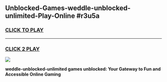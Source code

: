 
## Unblocked-Games-weddle-unblocked-unlimited-Play-Online #r3u5a
<h3>
<a href="https://news.freeplayer.one?title=weddle-unblocked-unlimited&ref=3">CLICK TO PLAY</a></h3>
<hr>

<h3>
<a href="https://news.freeplayer.one?title=weddle-unblocked-unlimited&ref=3">CLICK 2 PLAY</a>
  
</h3>

<a href="https://news.freeplayer.one?title=weddle-unblocked-unlimited&ref=3"><img src="https://clearcache.store/games.png"></a>


**weddle-unblocked-unlimited games unblocked: Your Gateway to Fun and Accessible Online Gaming**
